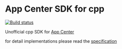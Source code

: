 # App Center SDK for cpp

[![Build status](https://gitlab.com/ninjaoflight5/appcenter-sdk-cpp/badges/master/pipeline.svg?key_text=GitLab%20Pipeline&key_width=90)](https://gitlab.com/ninjaoflight5/appcenter-sdk-cpp/-/pipelines)  

Unofficial cpp SDK for [App Center](https://appcenter.ms/)

for detail implementations please read the [specification](spec/README.md)

